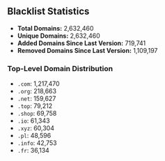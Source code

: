 ## Blacklist Statistics

- **Total Domains:** 2,632,460
- **Unique Domains:** 2,632,460
- **Added Domains Since Last Version:** 719,741
- **Removed Domains Since Last Version:** 1,109,197

### Top-Level Domain Distribution

-  `.com`: 1,217,470
-  `.org`: 218,663
-  `.net`: 159,627
-  `.top`: 79,212
-  `.shop`: 69,758
-  `.io`: 61,343
-  `.xyz`: 60,304
-  `.pl`: 48,596
-  `.info`: 42,753
-  `.fr`: 36,134
